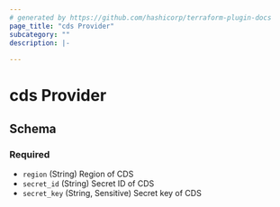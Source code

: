```yaml
---
# generated by https://github.com/hashicorp/terraform-plugin-docs
page_title: "cds Provider"
subcategory: ""
description: |-
  
---
```


# cds Provider





<!-- schema generated by tfplugindocs -->
## Schema

### Required

- `region` (String) Region of CDS
- `secret_id` (String) Secret ID of CDS
- `secret_key` (String, Sensitive) Secret key of CDS
